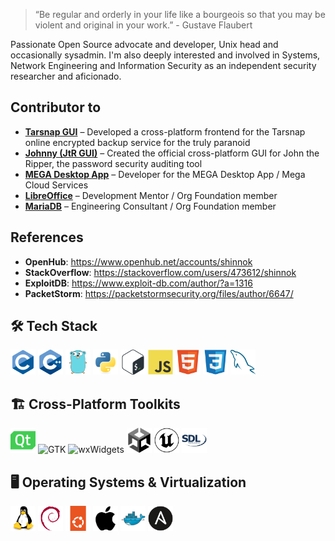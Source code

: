 > “Be regular and orderly in your life like a bourgeois so that you may be violent and original in your work.” - Gustave Flaubert

Passionate Open Source advocate and developer, Unix head and occasionally sysadmin. I'm also deeply interested and involved in Systems, Network Engineering and Information Security as an independent security researcher and aficionado.

## Contributor to
- **[Tarsnap GUI](https://github.com/Tarsnap/tarsnap-gui)** – Developed a cross-platform frontend for the Tarsnap online encrypted backup service for the truly paranoid
- **[Johnny (JtR GUI)](https://github.com/openwall/johnny)** – Created the official cross-platform GUI for John the Ripper, the password security auditing tool
- **[MEGA Desktop App](https://github.com/meganz/MEGAsync)** – Developer for the MEGA Desktop App / Mega Cloud Services
- **[LibreOffice](https://www.libreoffice.org/)** – Development Mentor / Org Foundation member
- **[MariaDB](https://www.mariadb.org/)** – Engineering Consultant / Org Foundation member

## References

- **OpenHub**: https://www.openhub.net/accounts/shinnok
- **StackOverflow**: https://stackoverflow.com/users/473612/shinnok
- **ExploitDB**: https://www.exploit-db.com/author/?a=1316
- **PacketStorm**: https://packetstormsecurity.org/files/author/6647/

## 🛠 Tech Stack
<p align="left">
  <img src="https://github.com/devicons/devicon/blob/master/icons/c/c-original.svg" alt="C language" title="C language" width="40" height="40"/> 
  <img src="https://github.com/devicons/devicon/blob/master/icons/cplusplus/cplusplus-original.svg" alt="C++ language" title="C++ language" width="40" height="40"/> 
  <img src="https://github.com/devicons/devicon/blob/master/icons/go/go-original.svg" alt="Go language" title="Go language" width="40" height="40"/>
  <img src="https://github.com/devicons/devicon/blob/master/icons/python/python-original.svg" alt="Python language" title="Python language" width="40" height="40"/> 
  <img src="https://github.com/devicons/devicon/blob/master/icons/bash/bash-original.svg" alt="Bash scripting" title="Bash scripting" width="40" height="40"/>
  <img src="https://github.com/devicons/devicon/blob/master/icons/javascript/javascript-original.svg" alt="JavaScript" title="JavaScript" width="40" height="40"/>
  <img src="https://github.com/devicons/devicon/blob/master/icons/html5/html5-original.svg" alt="HTML5" title="HTML5" width="40" height="40"/>
  <img src="https://github.com/devicons/devicon/blob/master/icons/css3/css3-original.svg" alt="CSS3" title="CSS3" width="40" height="40"/>
  <img src="https://github.com/devicons/devicon/blob/master/icons/mysql/mysql-original.svg" alt="SQL query" title="SQL query" width="40" height="40"/>
</p>

## 🏗️ Cross-Platform Toolkits
<p align="left">
  <img src="https://github.com/devicons/devicon/blob/master/icons/qt/qt-original.svg" alt="Qt" title="Qt" width="40" height="40"/>
  <img src="https://upload.wikimedia.org/wikipedia/commons/7/71/GTK_logo.svg" alt="GTK" title="GTK" width="40" height="40"/>
  <img src="https://upload.wikimedia.org/wikipedia/commons/b/bb/WxWidgets.svg" alt="wxWidgets" title="wxWidgets" width="40" height="40"/>
  <img src="https://github.com/devicons/devicon/blob/master/icons/unity/unity-original.svg" alt="Unity" title="Unity" width="40" height="40"/>
  <img src="https://github.com/devicons/devicon/blob/master/icons/unrealengine/unrealengine-original.svg" alt="Unreal Engine" title="Unreal Engine" width="40" height="40"/>
  <img src="https://github.com/devicons/devicon/blob/master/icons/sdl/sdl-plain.svg" alt="SDL" title="SDL" width="40" height="40"/>
</p>

## 🖥️ Operating Systems & Virtualization
<p align="left">
  <img src="https://github.com/devicons/devicon/blob/master/icons/linux/linux-original.svg" alt="Linux" title="Linux" width="40" height="40"/> 
  <img src="https://github.com/devicons/devicon/blob/master/icons/debian/debian-original.svg" alt="Debian" title="Debian" width="40" height="40"/>
  <img src="https://github.com/devicons/devicon/blob/master/icons/ubuntu/ubuntu-original.svg" alt="Ubuntu" title="Ubuntu" width="40" height="40"/>
  <img src="https://github.com/devicons/devicon/blob/master/icons/apple/apple-original.svg" alt="macOS" title="macOS" width="40" height="40"/>
  <img src="https://github.com/devicons/devicon/blob/master/icons/docker/docker-original.svg" alt="Docker" title="Docker" width="40" height="40"/> 
  <img src="https://github.com/devicons/devicon/blob/master/icons/ansible/ansible-original.svg" alt="Ansible" title="Ansible" width="40" height="40"/> 
</p>



